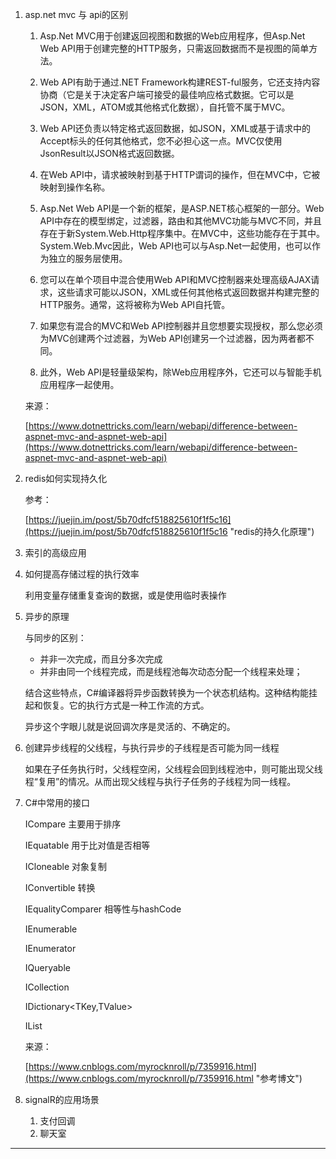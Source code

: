 1. asp.net mvc 与 api的区别

	1. Asp.Net MVC用于创建返回视图和数据的Web应用程序，但Asp.Net Web API用于创建完整的HTTP服务，只需返回数据而不是视图的简单方法。

	1. Web API有助于通过.NET Framework构建REST-ful服务，它还支持内容协商（它是关于决定客户端可接受的最佳响应格式数据。它可以是JSON，XML，ATOM或其他格式化数据），自托管不属于MVC。


	1. Web API还负责以特定格式返回数据，如JSON，XML或基于请求中的Accept标头的任何其他格式，您不必担心这一点。MVC仅使用JsonResult以JSON格式返回数据。


	1. 在Web API中，请求被映射到基于HTTP谓词的操作，但在MVC中，它被映射到操作名称。


	1. Asp.Net Web API是一个新的框架，是ASP.NET核心框架的一部分。Web API中存在的模型绑定，过滤器，路由和其他MVC功能与MVC不同，并且存在于新System.Web.Http程序集中。在MVC中，这些功能存在于其中。System.Web.Mvc因此，Web API也可以与Asp.Net一起使用，也可以作为独立的服务层使用。


	1. 您可以在单个项目中混合使用Web API和MVC控制器来处理高级AJAX请求，这些请求可能以JSON，XML或任何其他格式返回数据并构建完整的HTTP服务。通常，这将被称为Web API自托管。


	1. 如果您有混合的MVC和Web API控制器并且您想要实现授权，那么您必须为MVC创建两个过滤器，为Web API创建另一个过滤器，因为两者都不同。


	1. 此外，Web API是轻量级架构，除Web应用程序外，它还可以与智能手机应用程序一起使用。

	来源：

	[https://www.dotnettricks.com/learn/webapi/difference-between-aspnet-mvc-and-aspnet-web-api](https://www.dotnettricks.com/learn/webapi/difference-between-aspnet-mvc-and-aspnet-web-api)

2. redis如何实现持久化

	参考：
	
	[https://juejin.im/post/5b70dfcf518825610f1f5c16](https://juejin.im/post/5b70dfcf518825610f1f5c16 "redis的持久化原理")

3. 索引的高级应用


4. 如何提高存储过程的执行效率

	利用变量存储重复查询的数据，或是使用临时表操作

5. 异步的原理

	与同步的区别：

	- 并非一次完成，而且分多次完成
	- 并非由同一个线程完成，而是线程池每次动态分配一个线程来处理；

	结合这些特点，C#编译器将异步函数转换为一个状态机结构。这种结构能挂起和恢复。它的执行方式是一种工作流的方式。

	异步这个字眼儿就是说回调次序是灵活的、不确定的。
	

6. 创建异步线程的父线程，与执行异步的子线程是否可能为同一线程

	如果在子任务执行时，父线程空闲，父线程会回到线程池中，则可能出现父线程“复用”的情况。从而出现父线程与执行子任务的子线程为同一线程。

7. C#中常用的接口

	ICompare
		主要用于排序

	IEquatable
		用于比对值是否相等

	ICloneable
		对象复制

	IConvertible
		转换

	IEqualityComparer
		相等性与hashCode

	IEnumerable<T>

	IEnumerator<T>

	IQueryable<T>

	ICollection<T>

	IDictionary<TKey,TValue>

	IList<T>

	来源：

	[https://www.cnblogs.com/myrocknroll/p/7359916.html](https://www.cnblogs.com/myrocknroll/p/7359916.html "参考博文")

8. signalR的应用场景

	1. 支付回调
	2. 聊天室


----------


